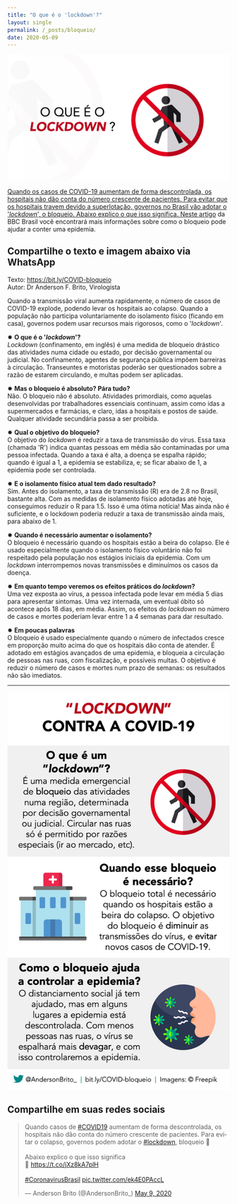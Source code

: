 ```yaml
---
title: "O que é o 'lockdown'?"
layout: single
permalink: /_posts/bloqueio/
date: 2020-05-09
---
```


<a href="https://bit.ly/COVID-bloqueio"><img src="/assets/images/bloqueio.png" width="700">

Quando os casos de COVID-19 aumentam de forma descontrolada, os hospitais não dão conta do número crescente de pacientes. Para evitar que os hospitais travem devido a superlotação, governos no Brasil vão adotar o '*lockdown*', o bloqueio. Abaixo explico o que isso significa. [Neste artigo](https://www.bbc.com/portuguese/brasil-52497230) da BBC Brasil você encontrará mais informações sobre como o bloqueio pode ajudar a conter uma epidemia.

## Compartilhe o texto e imagem abaixo via WhatsApp

Texto: <https://bit.ly/COVID-bloqueio><br>
Autor: Dr Anderson F. Brito, Virologista

Quando a transmissão viral aumenta rapidamente, o número de casos de COVID-19 explode, podendo levar os hospitais ao colapso. Quando a população não participa voluntariamente do isolamento físico (ficando em casa), governos podem usar recursos mais rigorosos, como o '*lockdown*'.

✹ **O que é o '*lockdown*'?**<br />
*Lockdown* (confinamento, em inglês) é uma medida de bloqueio drástico das atividades numa cidade ou estado, por decisão governamental ou judicial. No confinamento, agentes de segurança pública impõem barreiras à circulação. Transeuntes e motoristas poderão ser questionados sobre a razão de estarem circulando, e multas podem ser aplicadas.

✹ **Mas o bloqueio é absoluto? Pára tudo?**<br />
Não. O bloqueio não é absoluto. Atividades primordiais, como aquelas desenvolvidas por trabalhadores essenciais continuam, assim como idas a supermercados e farmácias, e claro, idas a hospitais e postos de saúde. Qualquer atividade secundária passa a ser proibida.

✹ **Qual o objetivo do bloqueio?**<br />
O objetivo do *lockdown* é reduzir a taxa de transmissão do vírus. Essa taxa (chamada 'R') indica quantas pessoas em média são contaminadas por uma pessoa infectada. Quando a taxa é alta, a doença se espalha rápido; quando é igual a 1, a epidemia se estabiliza, e; se ficar abaixo de 1, a epidemia pode ser controlada.

✹ **E o isolamento físico atual tem dado resultado?**<br />
Sim. Antes do isolamento, a taxa de transmissão (R) era de 2.8 no Brasil, bastante alta. Com as medidas de isolamento físico adotadas até hoje, conseguimos reduzir o R para 1.5. Isso é uma ótima notícia! Mas ainda não é suficiente, e o lockdown poderia reduzir a taxa de transmissão ainda mais, para abaixo de 1.

✹ **Quando é necessário aumentar o isolamento?**<br />
O bloqueio é necessário quando os hospitais estão a beira do colapso. Ele é usado especialmente quando o isolamento físico voluntário não foi respeitado pela população nos estágios iniciais da epidemia.  Com um *lockdown* interrompemos novas transmissões e diminuímos os casos da doença.

✹ **Em quanto tempo veremos os efeitos práticos do *lockdown*?**<br />
Uma vez exposta ao vírus, a pessoa infectada pode levar em média 5 dias para apresentar sintomas. Uma vez internada, um eventual óbito só acontece após 18 dias, em média. Assim, os efeitos do *lockdown* no número de casos e mortes poderiam levar entre 1 a 4 semanas para dar resultado.

✹ **Em poucas palavras**<br />
O bloqueio é usado especialmente quando o número de infectados cresce em proporção muito acima do que os hospitais dão conta de atender. É adotado em estágios avançados de uma epidemia, e bloqueia a circulação de pessoas nas ruas, com fiscalização, e possíveis multas. O objetivo é reduzir o número de casos e mortes num prazo de semanas: os resultados não são imediatos.

***

<img src="/assets/images/lockdown-zap.png">

## Compartilhe em suas redes sociais

<blockquote class="twitter-tweet"><p lang="pt" dir="ltr">Quando casos de <a href="https://twitter.com/hashtag/COVID19?src=hash&amp;ref_src=twsrc%5Etfw">#COVID19</a> aumentam de forma descontrolada, os hospitais não dão conta do número crescente de pacientes. Para evitar o colapso, governos podem adotar o <a href="https://twitter.com/hashtag/lockdown?src=hash&amp;ref_src=twsrc%5Etfw">#lockdown</a>, bloqueio 🚷<br><br>Abaixo explico o que isso significa<br>🔗 <a href="https://t.co/jXz8kA7plH">https://t.co/jXz8kA7plH</a><br><br> <a href="https://twitter.com/hashtag/CoronavirusBrasil?src=hash&amp;ref_src=twsrc%5Etfw">#CoronavirusBrasil</a> <a href="https://t.co/ek4E0PAccL">pic.twitter.com/ek4E0PAccL</a></p>&mdash; Anderson Brito (@AndersonBrito_) <a href="https://twitter.com/AndersonBrito_/status/1259243899652104196?ref_src=twsrc%5Etfw">May 9, 2020</a></blockquote> <script async src="https://platform.twitter.com/widgets.js" charset="utf-8"></script>
